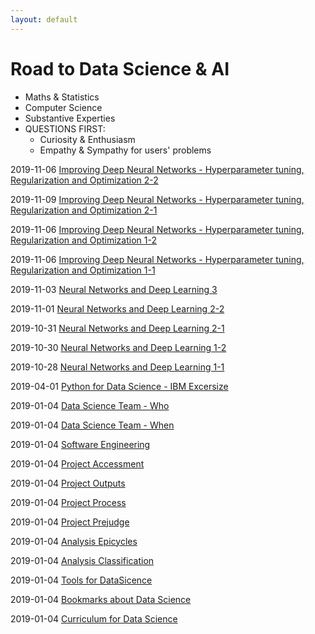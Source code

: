 ```yaml
---
layout: default
---
```


# Road to Data Science & AI

  - Maths & Statistics    
  - Computer Science  
  - Substantive Experties  
  - QUESTIONS FIRST:  
     - Curiosity & Enthusiasm
     - Empathy & Sympathy for users' problems

2019-11-06 [Improving Deep Neural Networks - Hyperparameter tuning, Regularization and Optimization 2-2](../road-to-data-science/_posts/2019-11-09-00.md)

2019-11-09 [Improving Deep Neural Networks - Hyperparameter tuning, Regularization and Optimization 2-1](../road-to-data-science/_posts/2019-11-06-02.md)

2019-11-06 [Improving Deep Neural Networks - Hyperparameter tuning, Regularization and Optimization 1-2](../road-to-data-science/_posts/2019-11-06-01.md)

2019-11-06 [Improving Deep Neural Networks - Hyperparameter tuning, Regularization and Optimization 1-1](../road-to-data-science/_posts/2019-11-06-00.md)

2019-11-03 [Neural Networks and Deep Learning 3](../road-to-data-science/_posts/2019-11-03-00.md)

2019-11-01 [Neural Networks and Deep Learning 2-2](../road-to-data-science/_posts/2019-11-01-00.md)

2019-10-31 [Neural Networks and Deep Learning 2-1](../road-to-data-science/_posts/2019-10-31-00.md)

2019-10-30 [Neural Networks and Deep Learning 1-2](../road-to-data-science/_posts/2019-10-30-00.md)

2019-10-28 [Neural Networks and Deep Learning 1-1](../road-to-data-science/_posts/2019-10-28-00.md)

2019-04-01 [Python for Data Science - IBM Excersize](../road-to-data-science/_posts/2019-04-01.md)

2019-01-04 [Data Science Team - Who](../road-to-data-science/_posts/2019-10-04-11.md)

2019-01-04 [Data Science Team - When](../road-to-data-science/_posts/2019-01-04-10.md)

2019-01-04 [Software Engineering](../road-to-data-science/_posts/2019-01-04-09.md)

2019-01-04 [Project Accessment](../road-to-data-science/_posts/2019-01-04-08.md)

2019-01-04 [Project Outputs](../road-to-data-science/_posts/2019-01-04-07.md)

2019-01-04 [Project Process](../road-to-data-science/_posts/2019-01-04-06.md)

2019-01-04 [Project Prejudge](../road-to-data-science/_posts/2019-01-04-05.md)

2019-01-04 [Analysis Epicycles](../road-to-data-science/_posts/2019-01-04-04.md)

2019-01-04 [Analysis Classification](../road-to-data-science/_posts/2019-01-04-03.md)

2019-01-04 [Tools for DataSicence](../road-to-data-science/_posts/2019-01-04-02.md)

2019-01-04 [Bookmarks about Data Science](../road-to-data-science/_posts/2019-01-04-01.md)

2019-01-04 [Curriculum for Data Science](../road-to-data-science/_posts/2019-01-04-00.md)